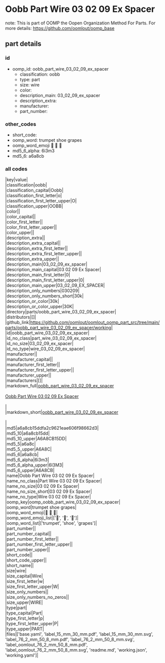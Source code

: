 # Oobb Part Wire 03 02 09 Ex Spacer  

note: This is part of OOMP the Oopen Organization Method For Parts. For more details: https://github.com/oomlout/oomp_base

##  part details





### id
* oomp_id: oobb_part_wire_03_02_09_ex_spacer
  * classification: oobb
  * type: part
  * size: wire
  * color: 
  * description_main: 03_02_09_ex_spacer
  * description_extra: 
  * manufacturer: 
  * part_number: 

### other_codes
* short_code: 
* oomp_word: trumpet shoe grapes
* oomp_word_emoji :trumpet: :shoe: :grapes:
* md5_6_alpha: 6i3m3
* md5_6: a6a8cb

### all codes 
|key|value|  
|classification|oobb|  
|classification_capital|Oobb|  
|classification_first_letter|o|  
|classification_first_letter_upper|O|  
|classification_upper|OOBB|  
|color||  
|color_capital||  
|color_first_letter||  
|color_first_letter_upper||  
|color_upper||  
|description_extra||  
|description_extra_capital||  
|description_extra_first_letter||  
|description_extra_first_letter_upper||  
|description_extra_upper||  
|description_main|03_02_09_ex_spacer|  
|description_main_capital|03 02 09 Ex Spacer|  
|description_main_first_letter|0|  
|description_main_first_letter_upper|0|  
|description_main_upper|03_02_09_EX_SPACER|  
|description_only_numbers|030209|  
|description_only_numbers_short|30k|  
|description_or_color|30k|  
|description_or_color_upper|30K|  
|directory|parts/oobb_part_wire_03_02_09_ex_spacer|  
|distributors|[]|  
|github_link|https://github.com/oomlout/oomlout_oomp_part_src/tree/main/parts/oobb_part_wire_03_02_09_ex_spacer/working|  
|id|oobb_part_wire_03_02_09_ex_spacer|  
|id_no_class|part_wire_03_02_09_ex_spacer|  
|id_no_size|03_02_09_ex_spacer|  
|id_no_type|wire_03_02_09_ex_spacer|  
|manufacturer||  
|manufacturer_capital||  
|manufacturer_first_letter||  
|manufacturer_first_letter_upper||  
|manufacturer_upper||  
|manufacturers|[]|  
|markdown_full|[oobb_part_wire_03_02_09_ex_spacer](https://github.com/oomlout/oomlout_oomp_part_src/tree/main/parts/oobb_part_wire_03_02_09_ex_spacer/working)<br>[](https://github.com/oomlout/oomlout_oomp_part_src/tree/main/parts/oobb_part_wire_03_02_09_ex_spacer/working)<br>[Oobb Part Wire 03 02 09 Ex Spacer](https://github.com/oomlout/oomlout_oomp_part_src/tree/main/parts/oobb_part_wire_03_02_09_ex_spacer/working)<br><br>|  
|markdown_short|[oobb_part_wire_03_02_09_ex_spacer](https://github.com/oomlout/oomlout_oomp_part_src/tree/main/parts/oobb_part_wire_03_02_09_ex_spacer/working)<br><br>|  
|md5|a6a8cb15ddfa2c9621eae606f98662d3|  
|md5_10|a6a8cb15dd|  
|md5_10_upper|A6A8CB15DD|  
|md5_5|a6a8c|  
|md5_5_upper|A6A8C|  
|md5_6|a6a8cb|  
|md5_6_alpha|6i3m3|  
|md5_6_alpha_upper|6I3M3|  
|md5_6_upper|A6A8CB|  
|name|Oobb Part Wire 03 02 09 Ex Spacer|  
|name_no_class|Part Wire 03 02 09 Ex Spacer|  
|name_no_size|03 02 09 Ex Spacer|  
|name_no_size_short|03 02 09 Ex Spacer|  
|name_no_type|Wire 03 02 09 Ex Spacer|  
|oomp_key|oomp_oobb_part_wire_03_02_09_ex_spacer|  
|oomp_word|trumpet shoe grapes|  
|oomp_word_emoji|:trumpet: :shoe: :grapes:|  
|oomp_word_emoji_list|[':trumpet:', ':shoe:', ':grapes:']|  
|oomp_word_list|['trumpet', 'shoe', 'grapes']|  
|part_number||  
|part_number_capital||  
|part_number_first_letter||  
|part_number_first_letter_upper||  
|part_number_upper||  
|short_code||  
|short_code_upper||  
|short_name||  
|size|wire|  
|size_capital|Wire|  
|size_first_letter|w|  
|size_first_letter_upper|W|  
|size_only_numbers||  
|size_only_numbers_no_zeros||  
|size_upper|WIRE|  
|type|part|  
|type_capital|Part|  
|type_first_letter|p|  
|type_first_letter_upper|P|  
|type_upper|PART|  
|files|['base.yaml', 'label_15_mm_30_mm.pdf', 'label_15_mm_30_mm.svg', 'label_76_2_mm_50_8_mm.pdf', 'label_76_2_mm_50_8_mm.svg', 'label_oomlout_76_2_mm_50_8_mm.pdf', 'label_oomlout_76_2_mm_50_8_mm.svg', 'readme.md', 'working.json', 'working.yaml']|  

